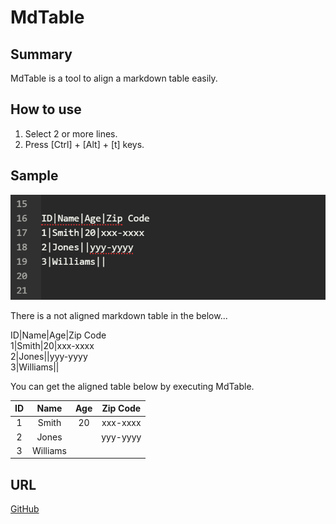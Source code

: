 # MdTable

## Summary

MdTable is a tool to align a markdown table easily.

## How to use

1. Select 2 or more lines.
2. Press [Ctrl] + [Alt] + [t] keys.

## Sample

![](./sample/sample.gif)

There is a not aligned markdown table in the below...

ID|Name|Age|Zip Code  
1|Smith|20|xxx-xxxx  
2|Jones||yyy-yyyy  
3|Williams||  


You can get the aligned table below by executing MdTable.

| ID       | Name     | Age      | Zip Code |
|:--------:|:--------:|:--------:|:--------:|
| 1        | Smith    | 20       | xxx-xxxx |
| 2        | Jones    |          | yyy-yyyy |
| 3        | Williams |          |          |


## URL

[GitHub](https://github.com/aumezawa/mdtable)
